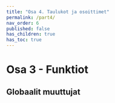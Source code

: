 ```yaml
---
title: "Osa 4. Taulukot ja osoittimet"
permalink: /part4/
nav_order: 6
published: false
has_children: true
has_toc: true
---
```


# Osa 3 - Funktiot



## Globaalit muuttujat

